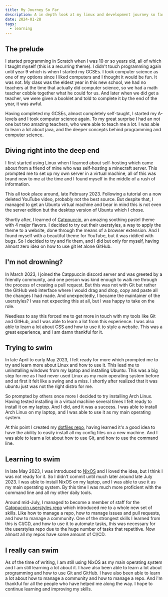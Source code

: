 ```yaml
---
title: My Journey So Far
description: A in depth look at my linux and development journey so far
date: 2024-01-28
tags:
  - learning
---
```


## The prelude

I started programming in Scratch when I was 10 or so years old, all of which I taught myself (this is a recurring theme). I didn't touch programming again until year 9 which is when I started my GCSEs. I took computer science as one of my options since I liked computers and I thought it would be fun. It was not. My class was the eldest year in this new school, we had no teachers at the time that actually did computer science, so we had a math teacher cobble together what he could for us. And later when we did get a teacher, we were given a booklet and told to complete it by the end of the year, it was awful.

Having completed my GCSEs, almost completely self-taught, I started my A-levels and I took computer science again. To my great surprise I had an not one but two amazing teachers, who were able to teach me a lot. I was able to learn a lot about java, and the deeper concepts behind programming and computer science.

## Diving right into the deep end

I first started using Linux when I learned about self-hosting which came about from a friend of mine who was self-hosting a minecraft server. This prompted me to set up my own server in a virtual machine, all of this was brand new to me at the time and I found myself in the middle of a rush of information.

This all took place around, late February 2023. Following a tutorial on a now deleted YouTube video, probably not the best source. But despite that, I managed to get an Ubuntu virtual machine and bear in mind this is not even the server edition but the desktop version of Ubuntu which I chose.

Shortly after, I learned of [Catppuccin](https://github.com/catppuccin/catppuccin), an amazing soothing pastel theme with 4 major flavors. I decided to try out their userstyles, a way to apply the theme to a website, done through the means of a browser extension. And I found myself with a beautiful theme for YouTube, but it was riddled with bugs. So I decided to try and fix them, and I did but only for myself, having almost zero idea on how to use git let alone GitHub.

## I'm not drowning?

In March 2023, I joined the Catppuccin discord server and was greeted by a friendly community, and one person was kind enough to walk me through the process of creating a pull request. But this was not with Git but rather the GitHub web interface where I would drag and drop, copy and paste all the changes I had made. And unexpectedly, I became the maintainer of the userstyles? I was not expecting this at all, but I was happy to take on the role.

Needless to say this forced me to get more in touch with my tools like Git and GitHub, and I was able to learn a lot from this experience. I was also able to learn a lot about CSS and how to use it to style a website. This was a great experience, and I am damn thankful for it.

## Trying to swim

In late April to early May 2023, I felt ready for more which prompted me to try and learn more about Linux and how to use it. This lead me to uninstalling windows from my laptop and installing Ubuntu. This was a big step for me as I had never used Linux as my main operating system before and at first it felt like a swing and a miss. I shortly after realized that it was ubuntu just was not the right distro for me.

So prompted by others once more I decided to try installing Arch Linux. Having tested installing in a virtual machine several times I felt ready to install it on my laptop. And I did, and it was a success. I was able to install Arch Linux on my laptop, and I was able to use it as my main operating system.

At this point I created my [dotfiles repo](https://github.com/isabelroses/dotfiles), having learned it's a good idea to have the ability to easily install all my config files on a new machine. And I was able to learn a lot about how to use Git, and how to use the command line.

## Learning to swim

In late May 2023, I was introduced to [NixOS](https://nixos.org) and I loved the idea, but I think I was not ready for it. So I didn't commit until much later
around late July 2023. I was able to install NixOS on my laptop, and I was able to use it as my main operating system. By this time I was much more proficient with the command line and all my other daily tools.

Around mid-July, I managed to become a member of staff for the [Catppuccin userstyles repo](https://github.com/catppuccin/userstyles) which introduced me to a whole new set of skills. Like how to manage a repo, how to manage issues and pull requests, and how to manage a community. One of the strongest skills I learned from this is CI/CD, and how to use it to automate tasks, this was necessary for the userstyles repo due to the huge number of tasks that repetitive. Now almost all my repos have some amount of CI/CD.

## I really can swim

As of the time of writing, I am still using NixOS as my main operating system and I am still learning a lot about it. I have also been able to learn a lot about programming and how to use Git and GitHub. I have also been able to learn a lot about how to manage a community and how to manage a repo. And i'm thankful for all the people who have helped me along the way. I hope to continue learning and improving my skills.
